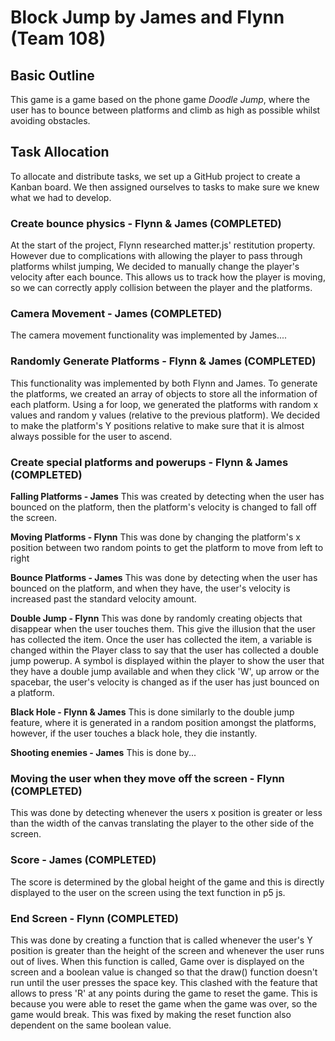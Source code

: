 # Block Jump by James and Flynn (Team 108)

## Basic Outline 
This game is a game based on the phone game *Doodle Jump*, where the user has to bounce between platforms and climb as high as possible whilst avoiding obstacles.  

## Task Allocation
To allocate and distribute tasks, we set up a GitHub project to create a Kanban board. We then assigned ourselves to tasks to make sure we knew what we had to develop. 
    
### Create bounce physics - Flynn & James (COMPLETED)
At the start of the project, Flynn researched matter.js' restitution property. However due to complications with allowing the player to pass through platforms whilst jumping, We decided to manually change the player's velocity after each bounce. This allows us to track how the player is moving, so we can correctly apply collision between the player and the platforms.

### Camera Movement - James (COMPLETED)
The camera movement functionality was implemented by James....


### Randomly Generate Platforms - Flynn & James (COMPLETED)
This functionality was implemented by both Flynn and James. To generate the platforms, we created an array of objects to store all the information of each platform. Using a for loop, we generated the platforms with random x values and random y values (relative to the previous platform). We decided to make the platform's Y positions relative to make sure that it is almost always possible for the user to ascend.

### Create special platforms and powerups - Flynn & James (COMPLETED)

**Falling Platforms - James**
This was created by detecting when the user has bounced on the platform, then the platform's velocity is changed to fall off the screen.

**Moving Platforms - Flynn**
This was done by changing the platform's x position between two random points to get the platform to move from left to right

**Bounce Platforms - James**
This was done by detecting when the user has bounced on the platform, and when they have, the user's velocity is increased past the standard velocity amount.

**Double Jump - Flynn**
This was done by randomly creating objects that disappear when the user touches them. This give the illusion that the user has collected the item. Once the user has collected the item, a variable is changed within the Player class to say that the user has collected a double jump powerup. A symbol is displayed within the player to show the user that they have a double jump available and when they click 'W', up arrow or the spacebar, the user's velocity is changed as if the user has just bounced on a platform.

**Black Hole - Flynn & James**
This is done similarly to the double jump feature, where it is generated in a random position amongst the platforms, however, if the user touches a black hole, they die instantly.

**Shooting enemies - James**
This is done by...                   

### Moving the user when they move off the screen - Flynn (COMPLETED)
This was done by detecting whenever the users x position is greater or less than the width of the canvas translating the player to the other side of the screen.

### Score - James (COMPLETED)
The score is determined by the global height of the game and this is directly displayed to the user on the screen using the text function in p5 js.

### End Screen - Flynn (COMPLETED)
This was done by creating a function that is called whenever the user's Y position is greater than the height of the screen and whenever the user runs out of lives. When this function is called, Game over is displayed on the screen and a boolean value is changed so that the draw() function doesn't run until the user presses the space key. This clashed with the feature that allows to press 'R' at any points during the game to reset the game. This is because you were able to reset the game when the game was over, so the game would break. This was fixed by making the reset function also dependent on the same boolean value. 




